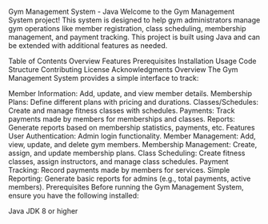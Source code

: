 Gym Management System - Java
Welcome to the Gym Management System project! This system is designed to help gym administrators manage gym operations like member registration, class scheduling, membership management, and payment tracking. This project is built using Java and can be extended with additional features as needed.

Table of Contents
Overview
Features
Prerequisites
Installation
Usage
Code Structure
Contributing
License
Acknowledgments
Overview
The Gym Management System provides a simple interface to track:

Member Information: Add, update, and view member details.
Membership Plans: Define different plans with pricing and durations.
Classes/Schedules: Create and manage fitness classes with schedules.
Payments: Track payments made by members for memberships and classes.
Reports: Generate reports based on membership statistics, payments, etc.
Features
User Authentication: Admin login functionality.
Member Management: Add, view, update, and delete gym members.
Membership Management: Create, assign, and update membership plans.
Class Scheduling: Create fitness classes, assign instructors, and manage class schedules.
Payment Tracking: Record payments made by members for services.
Simple Reporting: Generate basic reports for admins (e.g., total payments, active members).
Prerequisites
Before running the Gym Management System, ensure you have the following installed:

Java JDK 8 or higher
